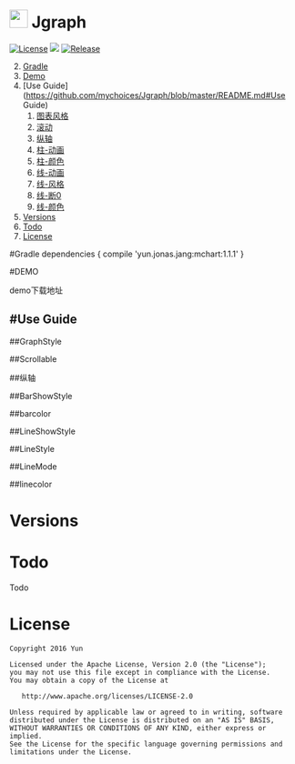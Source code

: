# <img src="http://ww2.sinaimg.cn/large/005Xtdi2jw1f4v398j1v3j3074074t8w.jpg" width=32 /> Jgraph
[![License](https://img.shields.io/badge/license-Apache%202-green.svg?style=flat-square)](https://www.apache.org/licenses/LICENSE-2.0)
![](https://img.shields.io/badge/Jgraph-download-brightgreen.svg?style=flat-square)
[![Release](https://jitpack.io/v/org.bitbucket.User/Repo.svg?style=flat-square)](https://jitpack.io/#org.bitbucket.User/Repo)



2. [Gradle](https://github.com/mychoices/Jgraph/blob/master/README.md#gradle)
3. [Demo](https://github.com/mychoices/Jgraph/blob/master/README.md#demo)
4. [Use Guide](https://github.com/mychoices/Jgraph/blob/master/README.md#Use Guide)
    1. [图表风格](https://github.com/mychoices/Jgraph/blob/master/README.md#GraphStyle)
    2. [滚动](https://github.com/mychoices/Jgraph/blob/master/README.md#Scrollable)
    2. [纵轴](https://github.com/mychoices/Jgraph/blob/master/README.md#纵轴)
    3. [柱-动画](https://github.com/mychoices/Jgraph/blob/master/README.md#BarShowStyle)
    4. [柱-颜色](https://github.com/mychoices/Jgraph/blob/master/README.md#barcolor)
    4. [线-动画](https://github.com/mychoices/Jgraph/blob/master/README.md#LineShowStyle)
    4. [线-风格](https://github.com/mychoices/Jgraph/blob/master/README.md#LineStyle)
    5. [线-断0](https://github.com/mychoices/Jgraph/blob/master/README.md#LineMode)
    7. [线-颜色](https://github.com/mychoices/Jgraph/blob/master/README.md#linecolor)
5. [Versions](https://github.com/mychoices/Jgraph/blob/master/README.md#versions)
6. [Todo](https://github.com/mychoices/Jgraph/blob/master/README.md#todo)
7. [License](https://github.com/mychoices/Jgraph/blob/master/README.md#license)

#Gradle
	dependencies {
	    compile 'yun.jonas.jang:mchart:1.1.1'
	}

#DEMO

demo下载地址

#Use Guide
---


##GraphStyle

##Scrollable

##纵轴

##BarShowStyle

##barcolor


##LineShowStyle

##LineStyle

##LineMode

##linecolor


# Versions



# Todo
Todo

# License

    Copyright 2016 Yun

    Licensed under the Apache License, Version 2.0 (the "License");
    you may not use this file except in compliance with the License.
    You may obtain a copy of the License at

       http://www.apache.org/licenses/LICENSE-2.0

    Unless required by applicable law or agreed to in writing, software
    distributed under the License is distributed on an "AS IS" BASIS,
    WITHOUT WARRANTIES OR CONDITIONS OF ANY KIND, either express or implied.
    See the License for the specific language governing permissions and
    limitations under the License.
